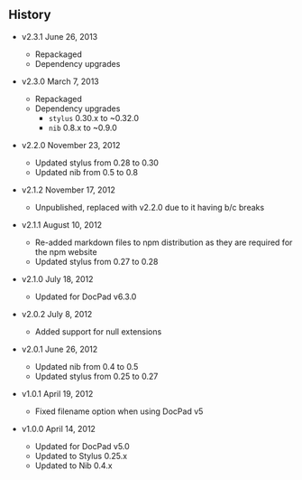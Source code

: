 ## History

- v2.3.1 June 26, 2013
	- Repackaged
	- Dependency upgrades

- v2.3.0 March 7, 2013
	- Repackaged
	- Dependency upgrades
		-  `stylus` 0.30.x to ~0.32.0
		-  `nib` 0.8.x to ~0.9.0

- v2.2.0 November 23, 2012
	- Updated stylus from 0.28 to 0.30
	- Updated nib from 0.5 to 0.8

- v2.1.2 November 17, 2012
	- Unpublished, replaced with v2.2.0 due to it having b/c breaks

- v2.1.1 August 10, 2012
	- Re-added markdown files to npm distribution as they are required for the npm website
	- Updated stylus from 0.27 to 0.28

- v2.1.0 July 18, 2012
	- Updated for DocPad v6.3.0

- v2.0.2 July 8, 2012
	- Added support for null extensions

- v2.0.1 June 26, 2012
	- Updated nib from 0.4 to 0.5
	- Updated stylus from 0.25 to 0.27

- v1.0.1 April 19, 2012
	- Fixed filename option when using DocPad v5

- v1.0.0 April 14, 2012
	- Updated for DocPad v5.0
	- Updated to Stylus 0.25.x
	- Updated to Nib 0.4.x